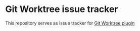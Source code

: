 # Git Worktree issue tracker

This repository serves as issue tracker for [Git Worktree plugin](https://plugins.jetbrains.com/plugin/23813-git-worktree)